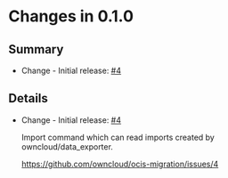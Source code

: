 # Changes in 0.1.0

## Summary

* Change - Initial release: [#4](https://github.com/owncloud/ocis-migration/issues/4)

## Details

* Change - Initial release: [#4](https://github.com/owncloud/ocis-migration/issues/4)

   Import command which can read imports created by owncloud/data_exporter.

   https://github.com/owncloud/ocis-migration/issues/4

